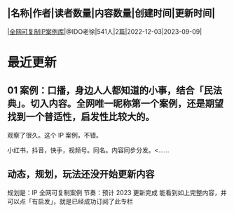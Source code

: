 |名称|作者|读者数量|内容数量|创建时间|更新时间|
---
|[全网可复制IP案例库](https://xiaobot.net/p/ip100?refer=0b133df9-27dc-423b-8101-639049001c13)|@IDO老徐|541人|2篇|2022-12-03|2023-09-09|

# 最近更新
## 01 案例：口播，身边人人都知道的小事，结合「民法典」。切入内容。全网唯一昵称第一个案例，还是期望找到一个普适性，启发性比较大的。

观察了很久。这个 IP 案例，不错。

小红书，抖音，快手，视频号。同名。内容同步分发。<......
## 动态，规划，玩法还没开始更新内容
规划是：IP 全网可复制案例
节奏：预计 2023 更新完成
能看到如上完整内容，并可以点「有启发」，就是已经成功订阅了此专栏


